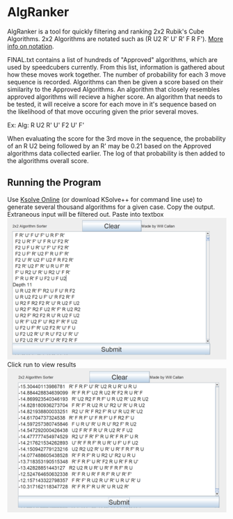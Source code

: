 # AlgRanker
AlgRanker is a tool for quickly filtering and ranking 2x2 Rubik's Cube Algorithms. 2x2 Algorithms are notated such as (R U2 R' U' R' F R F'). [More info on notation](https://ruwix.com/the-rubiks-cube/notation/).

FINAL.txt contains a list of hundreds of "Approved" algorithms, which are used by speedcubers currently. From this list, information is gathered about how these moves work together. The number of probability for each 3 move sequence is recorded. Algorithms can then be given a score based on their similarity to the Approved Algorithms. An algorithm that closely resembles approved algorithms will recieve a higher score. 
An algorithm that needs to be tested, it will receive a score for each move in it's sequence based on the likelihood of that move occuring given the prior several moves.

Ex: Alg: R U2 R' U' F2 U' F' 

When evaluating the score for the 3rd move in the sequence, the probability of an R U2 being followed by an R' may be 0.21 based on the Approved algorithms data collected earlier. The log of that probability is then added to the algorithms overall score.

## Running the Program
Use [Ksolve Online](https://cubing.net/ksolve.js/) (or download KSolve++ for command line use) to generate several thousand algorithms for a given case. Copy the output. Extraneous input will be filtered out.
Paste into textbox
![SDfDS](/images/algsorter1.PNG)
Click run to view results
![SDfDS](/images/algsorter2.PNG)


